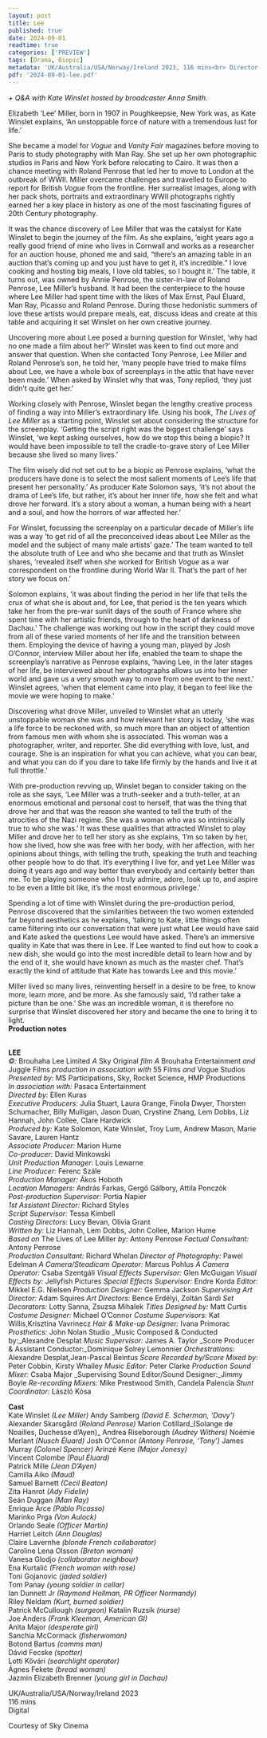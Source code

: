 ```yaml
---
layout: post
title: Lee
published: true
date: 2024-09-01
readtime: true
categories: ['PREVIEW']
tags: [Drama, Biopic]
metadata: 'UK/Australia/USA/Norway/Ireland 2023, 116 mins<br> Director: Ellen Kuras'
pdf: '2024-09-01-lee.pdf'
---
```


_+ Q&A with Kate Winslet hosted by broadcaster Anna Smith._

Elizabeth ‘Lee’ Miller, born in 1907 in Poughkeepsie, New York was, as Kate Winslet explains, ‘An unstoppable force of nature with a tremendous lust for life.’

She became a model for _Vogue_ and _Vanity Fair_ magazines before moving to Paris to study photography with Man Ray. She set up her own photographic studios in Paris and New York before relocating to Cairo. It was then a chance meeting with Roland Penrose that led her to move to London at the outbreak of WWII. Miller overcame challenges and travelled to Europe to report for British _Vogue_ from the frontline. Her surrealist images, along with her pack shots, portraits and extraordinary WWII photographs rightly earned her a key place in history as one of the most fascinating figures of 20th Century photography.

It was the chance discovery of Lee Miller that was the catalyst for Kate Winslet to begin the journey of the film. As she explains, ‘eight years ago a really good friend of mine who lives in Cornwall and works as a researcher for an auction house, phoned me and said, “there’s an amazing table in an auction that’s coming up and you just have to get it, it’s incredible.” I love cooking and hosting big meals, I love old tables, so I bought it.’ The table, it turns out, was owned by Annie Penrose, the sister-in-law of Roland Penrose, Lee Miller’s husband. It had been the centerpiece to the house where Lee Miller had spent time with the likes of Max Ernst, Paul Éluard, Man Ray, Picasso and Roland Penrose. During those hedonistic summers of love these artists would prepare meals, eat, discuss ideas and create at this table and acquiring it set Winslet on her own creative journey.

Uncovering more about Lee posed a burning question for Winslet, ‘why had no one made a film about her?’ Winslet was keen to find out more and answer that question. When she contacted Tony Penrose, Lee Miller and Roland Penrose’s son, he told her, ‘many people have tried to make films about Lee, we have a whole box of screenplays in the attic that have never been made.’ When asked by Winslet why that was, Tony replied, ‘they just didn’t quite get her.’

Working closely with Penrose, Winslet began the lengthy creative process of finding a way into Miller’s extraordinary life. Using his book, _The Lives of Lee Miller_ as a starting point, Winslet set about considering the structure for the screenplay. ‘Getting the script right was the biggest challenge’ says Winslet, ‘we kept asking ourselves, how do we stop this being a biopic? It would have been impossible to tell the cradle-to-grave story of Lee Miller because she lived so many lives.’

The film wisely did not set out to be a biopic as Penrose explains, ‘what the producers have done is to select the most salient moments of Lee’s life that present her personality.’ As producer Kate Solomon says, ‘it’s not about the drama of Lee’s life, but rather, it’s about her inner life, how she felt and what drove her forward. It’s a story about a woman, a human being with a heart and a soul, and how the horrors of war affected her.’

For Winslet, focussing the screenplay on a particular decade of Miller’s life was a way ‘to get rid of all the preconceived ideas about Lee Miller as the model and the subject of many male artists’ gaze.’ The team wanted to tell the absolute truth of Lee and who she became and that truth as Winslet shares, ‘revealed itself when she worked for British _Vogue_ as a war correspondent on the frontline during World War II. That’s the part of her story we focus on.’

Solomon explains, ‘it was about finding the period in her life that tells the crux of what she is about and, for Lee, that period is the ten years which take her from the pre-war sunlit days of the south of France where she spent time with her artistic friends, through to the heart of darkness of Dachau.’ The challenge was working out how in the script they could move from all of these varied moments of her life and the transition between them. Employing the device of having a young man, played by Josh O’Connor, interview Miller about her life, enabled the team to shape the screenplay’s narrative as Penrose explains, ‘having Lee, in the later stages of her life, be interviewed about her photographs allows us into her inner world and gave us a very smooth way to move from one event to the next.’ Winslet agrees, ‘when that element came into play, it began to feel like the movie we were hoping to make.’

Discovering what drove Miller, unveiled to Winslet what an utterly unstoppable woman she was and how relevant her story is today, ‘she was a life force to be reckoned with, so much more than an object of attention from famous men with whom she is associated. This woman was a photographer, writer, and reporter. She did everything with love, lust, and courage. She is an inspiration for what you can achieve, what you can bear, and what you can do if you dare to take life firmly by the hands and live it at full throttle.’

With pre-production revving up, Winslet began to consider taking on the role as she says, ‘Lee Miller was a truth-seeker and a truth-teller, at an enormous emotional and personal cost to herself, that was the thing that drove her and that was the reason she wanted to tell the truth of the atrocities of the Nazi regime. She was a woman who was so intrinsically true to who she was.’ It was these qualities that attracted Winslet to play Miller and drove her to tell her story as she explains, ‘I’m so taken by her, how she lived, how she was free with her body, with her affection, with her opinions about things, with telling the truth, speaking the truth and teaching other people how to do that. It’s everything I live for, and yet Lee Miller was doing it years ago and way better than everybody and certainly better than me. To be playing someone who I truly admire, adore, look up to, and aspire to be even a little bit like, it’s the most enormous privilege.’

Spending a lot of time with Winslet during the pre-production period, Penrose discovered that the similarities between the two women extended far beyond aesthetics as he explains, ‘talking to Kate, little things often came filtering into our conversation that were just what Lee would have said and Kate asked the questions Lee would have asked. There’s an immersive quality in Kate that was there in Lee. If Lee wanted to find out how to cook a new dish, she would go into the most incredible detail to learn how and by the end of it, she would have known as much as the master chef. That’s exactly the kind of attitude that Kate has towards Lee and this movie.’

Miller lived so many lives, reinventing herself in a desire to be free, to know more, learn more, and be more. As she famously said, ‘I’d rather take a picture than be one.’ She was an incredible woman, it is therefore no surprise that Winslet discovered her story and became the one to bring it to light.  
**Production notes**  
<br>

**LEE**  
_©:_ Brouhaha Lee Limited
  _A_ Sky Original _film_
  _A_ Brouhaha Entertainment _and_ Juggle Films _production in association with_ 55 Films _and_ Vogue Studios
  _Presented by:_ MS Participations, Sky, Rocket Science, HMP Productions  
_In association with:_ Pasaca Entertainment  
_Directed by:_ Ellen Kuras  
_Executive Producers:_ Julia Stuart, Laura Grange, Finola Dwyer, Thorsten Schumacher, Billy Mulligan, Jason Duan, Crystine Zhang, Lem Dobbs, Liz Hannah, John Collee, Clare Hardwick  
_Produced by:_ Kate Solomon, Kate Winslet, Troy Lum, Andrew Mason, Marie Savare, Lauren Hantz  
_Associate Producer:_ Marion Hume  
_Co-producer:_ David Minkowski  
_Unit Production Manager:_ Louis Lewarne  
_Line Producer:_ Ferenc Szále  
_Production Manager:_ Ákos Hoboth  
_Location Managers:_ András Farkas, Gergő Gálbory, Attila Ponczók  
_Post-production Supervisor:_ Portia Napier  
_1st Assistant Director:_ Richard Styles  
_Script Supervisor:_ Tessa Kimbell  
_Casting Directors:_ Lucy Bevan, Olivia Grant  
_Written by:_ Liz Hannah, Lem Dobbs, John Collee, Marion Hume  
_Based on_ The Lives of Lee Miller _by:_ Antony Penrose  _Factual Consultant:_ Antony Penrose  
_Production Consultant:_ Richard Whelan  _Director of Photography:_ Pawel Edelman  _A Camera/Steadicam Operator:_ Marcus Pohlus  _A Camera Operator:_ Csaba Szentgáli  _Visual Effects Supervisor:_ Glen McGuigan  _Visual Effects by:_ Jellyfish Pictures  _Special Effects Supervisor:_ Endre Korda  _Editor:_ Mikkel E.G. Nielsen  _Production Designer:_ Gemma Jackson  _Supervising Art Director:_ Adam Squires  _Art Directors:_ Bence Erdélyi, Zoltán Sárdi  _Set Decorators:_ Lotty Sanna, Zsuzsa Mihalek  _Titles Designed by:_ Matt Curtis  _Costume Designer:_ Michael O’Connor  _Costume Supervisors:_ Kat Willis,Krisztina Vavrinecz  _Hair & Make-up Designer:_ Ivana Primorac  _Prosthetics:_ John Nolan Studio  _Music Composed & Conducted by:_Alexandre Desplat  _Music Supervisor:_ James A. Taylor  _Score Producer & Assistant Conductor:_Dominique Solrey Lemonnier  _Orchestrations:_ Alexandre Desplat,Jean-Pascal Beintus  _Score Recorded by/Score Mixed by:_ Peter Cobbin, Kirsty Whalley  _Music Editor:_ Peter Clarke  _Production Sound Mixer:_ Csaba Major  _Supervising Sound Editor/Sound Designer:_Jimmy Boyle  _Re-recording Mixers:_ Mike Prestwood Smith, Candela Palencia  _Stunt Coordinator:_ László Kósa  

**Cast**  
Kate Winslet _(Lee Miller)_  Andy Samberg _(David E. Scherman, ‘Davy’)_  Alexander Skarsgård _(Roland Penrose)_  Marion Cotillard_(Solange de Noailles, Duchesse d’Ayen)_  Andrea Riseborough _(Audrey Withers)_  Noémie Merlant _(Nusch Éluard)_  Josh O'Connor _(Antony Penrose, ‘Tony’)_  James Murray _(Colonel Spencer)_  Arinzé Kene _(Major Jonesy)_  
Vincent Colombe _(Paul Éluard)_  
Patrick Mille _(Jean D’Ayen)_  
Camilla Aiko _(Maud)_  
Samuel Barnett _(Cecil Beaton)_  
Zita Hanrot _(Ady Fidelin)_  
Seán Duggan _(Man Ray)_  
Enrique Arce _(Pablo Picasso)_  
Marinko Prga _(Von Aulock)_  
Orlando Seale _(Officer Martin)_  
Harriet Leitch _(Ann Douglas)_  
Claire Lavernhe _(blonde French collaborator)_  
Caroline Lena Olsson _(Breton woman)_  
Vanesa Glodjo _(collaborator neighbour)_  
Ena Kurtalić _(French woman with rose)_  
Toni Gojanovic _(jaded soldier)_  
Tom Panay _(young soldier in cellar)_  
Ian Dunnett Jr _(Raymond Hollman, PR Officer Normandy)_  
Riley Neldam _(Kurt, burned soldier)_  
Patrick McCullough _(surgeon)_
Katalin Ruzsik _(nurse)_  
Joe Anders _(Frank Kleeman, American GI)_  
Anita Major _(desperate girl)_  
Sanchia McCormack _(fisherwoman)_  
Botond Bartus _(comms man)_  
Dávid Fecske _(spotter)_  
Lotti Kővári _(searchlight operator)_  
Ágnes Fekete _(bread woman)_  
Jazmin Elizabeth Brenner _(young girl in Dachau)_  

UK/Australia/USA/Norway/Ireland 2023  
116 mins  
Digital  

Courtesy of Sky Cinema  
<!--stackedit_data:
eyJoaXN0b3J5IjpbLTc4NjAwNjMzMSwtNDg5ODQ0OTg2LC0xNT
gwNTA3OTMwLC0xNzg4MzMwNjIxXX0=
-->